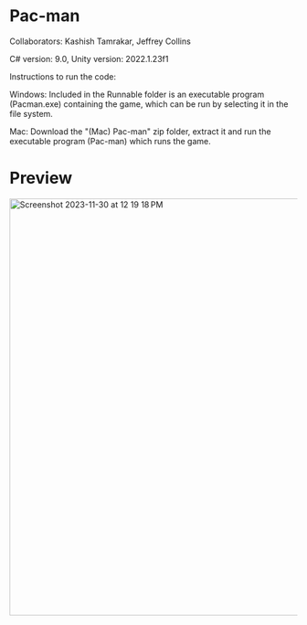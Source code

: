 # Pac-man

Collaborators: Kashish Tamrakar, Jeffrey Collins

C# version: 9.0, 
Unity version: 2022.1.23f1

Instructions to run the code:

Windows: Included in the Runnable folder is an executable program (Pacman.exe) containing the game, which can be run by selecting it in the file system.

Mac: Download the "(Mac) Pac-man" zip folder, extract it and run the executable program (Pac-man) which runs the game. 

# Preview
<img width="730" alt="Screenshot 2023-11-30 at 12 19 18 PM" src="https://github.com/kashishtam/Pac-man/assets/82601641/951bbf6a-7734-4a40-bad0-337dfa5e3165">
